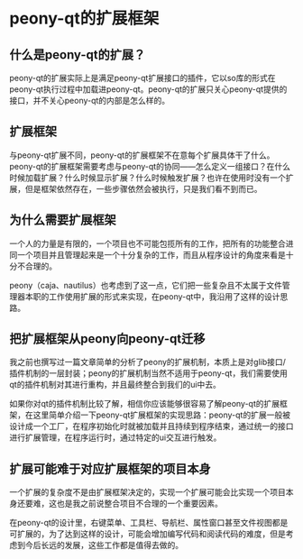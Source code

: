# peony-qt的扩展框架

## 什么是peony-qt的扩展？

peony-qt的扩展实际上是满足peony-qt扩展接口的插件，它以so库的形式在peony-qt执行过程中加载进peony-qt。peony-qt的扩展只关心peony-qt提供的接口，并不关心peony-qt的内部是怎么样的。

## 扩展框架

与peony-qt扩展不同，peony-qt的扩展框架不在意每个扩展具体干了什么。peony-qt的扩展框架需要考虑与peony-qt的协同——怎么定义一组接口？在什么时候加载扩展？什么时候显示扩展？什么时候触发扩展？也许在使用时没有一个扩展，但是框架依然存在，一些步骤依然会被执行，只是我们看不到而已。

## 为什么需要扩展框架

一个人的力量是有限的，一个项目也不可能包揽所有的工作，把所有的功能整合进同一个项目并且管理起来是一个十分复杂的工作，而且从程序设计的角度来看是十分不合理的。

peony（caja、nautilus）也考虑到了这一点，它们把一些复杂且不太属于文件管理器本职的工作使用扩展的形式来实现，在peony-qt中，我沿用了这样的设计思路。

## 把扩展框架从peony向peony-qt迁移

我之前也撰写过一篇文章简单的分析了peony的扩展机制，本质上是对glib接口/插件机制的一层封装；peony的扩展机制当然不适用于peony-qt，我们需要使用qt的插件机制对其进行重构，并且最终整合到我们的ui中去。

如果你对qt的插件机制比较了解，相信你应该能够很容易了解peony-qt的扩展框架，在这里简单介绍一下peony-qt扩展框架的实现思路：peony-qt的扩展一般被设计成一个工厂，在程序初始化时就被加载并且持续到程序结束，通过统一的接口进行扩展管理，在程序运行时，通过特定的ui交互进行触发。

## 扩展可能难于对应扩展框架的项目本身

一个扩展的复杂度不是由扩展框架决定的，实现一个扩展可能会比实现一个项目本身还要难，这也是我之前说整合项目不合理的一个重要因素。

在peony-qt的设计里，右键菜单、工具栏、导航栏、属性窗口甚至文件视图都是可扩展的，为了达到这样的设计，可能会增加编写代码和阅读代码的难度，但是考虑到今后长远的发展，这些工作都是值得去做的。

